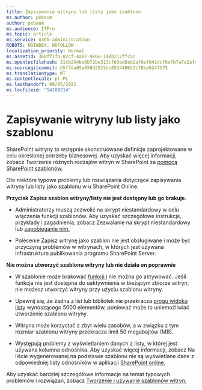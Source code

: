```yaml
---
title: Zapisywanie witryny lub listy jako szablonu
ms.author: pebaum
author: pebaum
ms.audience: ITPro
ms.topic: article
ms.service: o365-administration
ROBOTS: NOINDEX, NOFOLLOW
localization_priority: Normal
ms.assetid: 368ff1fa-82cf-4a07-986e-140b212ffc5c
ms.openlocfilehash: 31cb294be6b72be313cf63ed5ed2af0ef041dcf6efb7a7a2af4e1b6a9a149c43
ms.sourcegitcommit: b5f7da89a650d2915dc652449623c78be6247175
ms.translationtype: MT
ms.contentlocale: pl-PL
ms.lasthandoff: 08/05/2021
ms.locfileid: "54109214"
---
```

# <a name="save-site-or-list-as-a-template"></a>Zapisywanie witryny lub listy jako szablonu

SharePoint witryny to wstępnie skonstruowane definicje zaprojektowane w celu określonej potrzeby biznesowej. Aby uzyskać więcej informacji, zobacz Tworzenie różnych rodzajów witryn w SharePoint za [pomocą SharePoint szablonów.](https://support.office.com/article/using-templates-to-create-different-kinds-of-sharepoint-sites-449eccec-ff99-4cf3-b62e-dcfee37e8da4)

Oto niektóre typowe problemy lub rozwiązania dotyczące zapisywania witryny lub listy jako szablonu w u SharePoint Online.

**Przycisk Zapisz szablon witryny/listy nie jest dostępny lub go brakuje**. 

- Administratorzy muszą zezwolić na skrypt niestandardowy w celu włączenia funkcji szablonów. Aby uzyskać szczegółowe instrukcje, przykłady i zagadnienia, zobacz Zezwalanie na skrypt niestandardowy lub [zapobieganie nim.](https://docs.microsoft.com/sharepoint/allow-or-prevent-custom-script)


- Polecenie Zapisz witrynę jako szablon nie jest obsługiwane i może być przyczyną problemów w witrynach, w których jest używana infrastruktura publikowania programu SharePoint Server.


**Nie można utworzyć szablonu witryny lub nie działa on poprawnie**

- W szablonie może brakować [funkcji i](https://social.technet.microsoft.com/wiki/contents/articles/14423.sharepoint-2013-existing-features-guid.aspx) nie można go aktywować. Jeśli funkcja nie jest dostępna do uaktywnienia w bieżącym zbiorze witryn, nie możesz utworzyć witryny przy użyciu szablonu witryny.


- Upewnij się, że żadna z list lub bibliotek nie przekracza [progu widoku listy](https://support.office.com/article/Manage-large-lists-and-libraries-in-SharePoint-B8588DAE-9387-48C2-9248-C24122F07C59) wynoszącego 5000 elementów, ponieważ może to uniemożliwiać utworzenie szablonu witryny.


- Witryna może korzystać z zbyt wielu zasobów, a w związku z tym rozmiar szablonu witryny przekracza limit 50 megabajtów (MB).


- Występują problemy z wyświetlaniem danych z listy, w której jest używana kolumna odnośnika. Aby uzyskać więcej informacji, zobacz Na liście wygenerowanej na podstawie szablonu nie są wyświetlane dane z odpowiedniej listy odnośników w aplikacji [SharePoint online.](https://docs.microsoft.com/sharepoint/support/lists-and-libraries/template-generated-list-incorrect-data)


Aby uzyskać bardziej szczegółowe informacje na temat typowych problemów i rozwiązań, zobacz [Tworzenie i używanie szablonów witryn.](https://support.office.com/article/Create-and-use-site-templates-60371B0F-00E0-4C49-A844-34759EBDD989)

